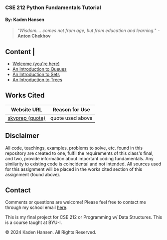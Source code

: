 ### **CSE 212 Python Fundamentals Tutorial**

#### By: Kaden Hansen


> “*Wisdom…. comes not from age, but from education and learning.*" - **Anton Chekhov**

Content |
-----------
+ [Welcome (you're here)](0-welcome.md)
+ [An Introduction to Queues](1-queue.md)
+ [An Introduction to Sets](2-set.md)
+ [An Introduction to Trees](3-tree.md)


## Works Cited
Website URL | Reason for Use
-------- | --------
[skyprep (quote)](https://skyprep.com/2013/07/29/15-inspiration-learning-and-training-quotes/) | quote used above

## Disclaimer 
All code, teachings, examples, problems to solve, etc. found in this repository are created to one, fulfil the requirements of this class's final, and two, provide information about important coding fundamentals. Any similarity to existing code is coincidental and not intended. All sources used for this assignment will be placed in the works cited section of this assignment (found above).

## Contact
Comments or questions are welcome! Please feel free to contact me through my school email [here](mailto:han22047@byui.edu).

This is my final project for CSE 212 or Programming w/ Data Structures. This is a course taught at BYU-I.

© 2024 Kaden Hansen. All Rights Reserved.